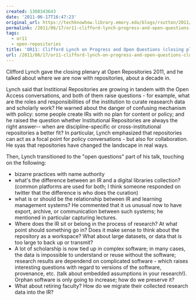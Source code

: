 ```yaml
---
created: 1308343643
date: '2011-06-17T16:47:23'
original_url: https://techknowhow.library.emory.edu/blogs/rsutton/2011/06/17/or11-clifford-lynch-progress-and-open-questions-closing-plenary
permalink: /2011/06/17/or11-clifford-lynch-progress-and-open-questions-closing-plenary/
tags:
  - or11
  - open-repositories
title: 'OR11: Clifford Lynch on Progress and Open Questions (closing plenary)'
url: /2011/06/17/or11-clifford-lynch-on-progress-and-open-questions-closing-plenary/
---
```



Clifford Lynch gave the closing plenary at Open Repositories 2011, and he talked about where we are now with repositories, about a decade in.

Lynch said that Institional Repositories are growing in tandem with the Open Access conversations, and both of them raise questions - for example, what are the roles and responsibilities of the institution to curate reasearch data and scholarly work? He warned about the danger of confusing mechanism with policy: some people create IRs with no plan for content or policy; and he raised the question whether Institutional Repositories are always the right answer-- when are discipline-specific or cross-institutional repositories a better fit? In particular, Lynch emphasized that repositories can act as a focal point for policy conversations - but also for collaboration. He syas that repositories have changed the landscape in real ways.


Then, Lynch transitioned to the "open questions" part of his talk, touching on the following:

* bizarre practices with name authority
* what's the difference between an IR and a digital libraries collection? (common platforms are used for both; I think someone responded on twitter that the difference is who does the curation)
* what is or should be the relationship between IR and learning management systems? He commented that it us unusual now to have export, archive, or communication between such systems; he mentioned in particular capturing lectures.
* Where does the IR sit or belong in the process of research? At what point should something go in? Does it make sense to think about the repository as a workspace? What about large datasets, or data that is too large to back up or transmit?
* A lot of scholarship is now tied up in complex software; in many cases, the data is impossible to understand or reuse without the software; research results are dependend on complicated software - which raises interesting questions with regard to versions of the software, provenance, etc. (talk about embedded assumptions in your research!). Orphan software is only going to increase; how do we preserve it?
* What about retiring faculty? How do we migrate their collected research data into the IR?
